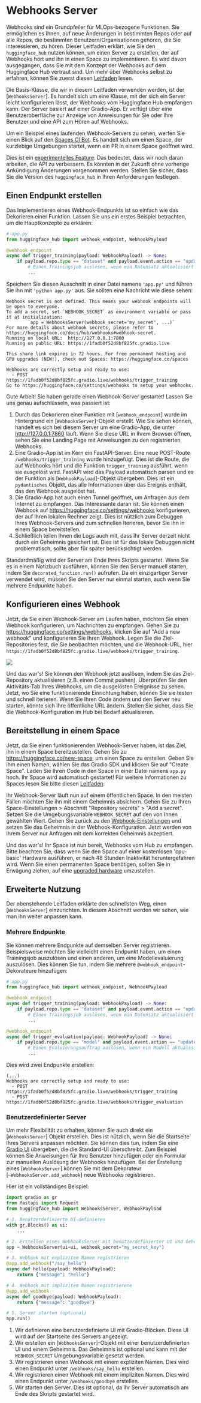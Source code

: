 <!--⚠️ Note that this file is in Markdown but contain specific syntax for our doc-builder (similar to MDX) that may not be
rendered properly in your Markdown viewer.
-->

# Webhooks Server

Webhooks sind ein Grundpfeiler für MLOps-bezogene Funktionen. Sie ermöglichen es Ihnen, auf neue Änderungen in bestimmten Repos oder auf alle Repos, die bestimmten Benutzern/Organisationen gehören, die Sie interessieren, zu hören. Dieser Leitfaden erklärt, wie Sie den `huggingface_hub` nutzen können, um einen Server zu erstellen, der auf Webhooks hört und ihn in einen Space zu implementieren. Es wird davon ausgegangen, dass Sie mit dem Konzept der Webhooks auf dem Huggingface Hub vertraut sind. Um mehr über Webhooks selbst zu erfahren, können Sie zuerst diesen [Leitfaden](https://huggingface.co/docs/hub/webhooks) lesen.

Die Basis-Klasse, die wir in diesem Leitfaden verwenden werden, ist der [`WebhooksServer`]. Es handelt sich um eine Klasse, mit der sich ein Server leicht konfigurieren lässt, der Webhooks vom Huggingface Hub empfangen kann. Der Server basiert auf einer Gradio-App. Er verfügt über eine Benutzeroberfläche zur Anzeige von Anweisungen für Sie oder Ihre Benutzer und eine API zum Hören auf Webhooks.

<Tip>

Um ein Beispiel eines laufenden Webhook-Servers zu sehen, werfen Sie einen Blick auf den [Spaces CI Bot](https://huggingface.co/spaces/spaces-ci-bot/webhook). Es handelt sich um einen Space, der kurzlebige Umgebungen startet, wenn ein PR in einem Space geöffnet wird.

</Tip>

<Tip warning={true}>

Dies ist ein [experimentelles Feature](../package_reference/environment_variables#hfhubdisableexperimentalwarning). Das bedeutet, dass wir noch daran arbeiten, die API zu verbessern. Es könnten in der Zukunft ohne vorherige Ankündigung Änderungen vorgenommen werden. Stellen Sie sicher, dass Sie die Version des `huggingface_hub` in Ihren Anforderungen festlegen.

</Tip>


## Einen Endpunkt erstellen

Das Implementieren eines Webhook-Endpunkts ist so einfach wie das Dekorieren einer Funktion. Lassen Sie uns ein erstes Beispiel betrachten, um die Hauptkonzepte zu erklären:

```python
# app.py
from huggingface_hub import webhook_endpoint, WebhookPayload

@webhook_endpoint
async def trigger_training(payload: WebhookPayload) -> None:
    if payload.repo.type == "dataset" and payload.event.action == "update":
        # Einen Trainingsjob auslösen, wenn ein Datensatz aktualisiert wird
        ...
```

Speichern Sie diesen Ausschnitt in einer Datei namens `'app.py'` und führen Sie ihn mit `'python app.py'` aus. Sie sollten eine Nachricht wie diese sehen:

```text
Webhook secret is not defined. This means your webhook endpoints will be open to everyone.
To add a secret, set `WEBHOOK_SECRET` as environment variable or pass it at initialization:
        `app = WebhooksServer(webhook_secret='my_secret', ...)`
For more details about webhook secrets, please refer to https://huggingface.co/docs/hub/webhooks#webhook-secret.
Running on local URL:  http://127.0.0.1:7860
Running on public URL: https://1fadb0f52d8bf825fc.gradio.live

This share link expires in 72 hours. For free permanent hosting and GPU upgrades (NEW!), check out Spaces: https://huggingface.co/spaces

Webhooks are correctly setup and ready to use:
  - POST https://1fadb0f52d8bf825fc.gradio.live/webhooks/trigger_training
Go to https://huggingface.co/settings/webhooks to setup your webhooks.
```

Gute Arbeit! Sie haben gerade einen Webhook-Server gestartet! Lassen Sie uns genau aufschlüsseln, was passiert ist:

1. Durch das Dekorieren einer Funktion mit [`webhook_endpoint`] wurde im Hintergrund ein [`WebhooksServer`]-Objekt erstellt. Wie Sie sehen können, handelt es sich bei diesem Server um eine Gradio-App, die unter http://127.0.0.1:7860 läuft. Wenn Sie diese URL in Ihrem Browser öffnen, sehen Sie eine Landing Page mit Anweisungen zu den registrierten Webhooks.
2. Eine Gradio-App ist im Kern ein FastAPI-Server. Eine neue POST-Route `/webhooks/trigger_training` wurde hinzugefügt. Dies ist die Route, die auf Webhooks hört und die Funktion `trigger_training` ausführt, wenn sie ausgelöst wird. FastAPI wird das Payload automatisch parsen und es der Funktion als [`WebhookPayload`]-Objekt übergeben. Dies ist ein `pydantisches` Objekt, das alle Informationen über das Ereignis enthält, das den Webhook ausgelöst hat.
3. Die Gradio-App hat auch einen Tunnel geöffnet, um Anfragen aus dem Internet zu empfangen. Das Interessante daran ist: Sie können einen Webhook auf https://huggingface.co/settings/webhooks konfigurieren, der auf Ihren lokalen Rechner zeigt. Dies ist nützlich zum Debuggen Ihres Webhook-Servers und zum schnellen Iterieren, bevor Sie ihn in einem Space bereitstellen.
4. Schließlich teilen Ihnen die Logs auch mit, dass Ihr Server derzeit nicht durch ein Geheimnis gesichert ist. Dies ist für das lokale Debuggen nicht problematisch, sollte aber für später berücksichtigt werden.

<Tip warning={true}>

Standardmäßig wird der Server am Ende Ihres Skripts gestartet. Wenn Sie es in einem Notizbuch ausführen, können Sie den Server manuell starten, indem Sie `decorated_function.run()` aufrufen. Da ein einzigartiger Server verwendet wird, müssen Sie den Server nur einmal starten, auch wenn Sie mehrere Endpunkte haben.

</Tip>


## Konfigurieren eines Webhook

Jetzt, da Sie einen Webhook-Server am Laufen haben, möchten Sie einen Webhook konfigurieren, um Nachrichten zu empfangen.
Gehen Sie zu https://huggingface.co/settings/webhooks, klicken Sie auf "Add a new webhook" und konfigurieren Sie Ihren Webhook. Legen Sie die Ziel-Repositories fest, die Sie beobachten möchten, und die Webhook-URL, hier `https://1fadb0f52d8bf825fc.gradio.live/webhooks/trigger_training`.

<div class="flex justify-center">
<img src="https://huggingface.co/datasets/huggingface/documentation-images/resolve/main/hub/configure_webhook.png"/>
</div>

Und das war's! Sie können den Webhook jetzt auslösen, indem Sie das Ziel-Repository aktualisieren (z.B. einen Commit pushen). Überprüfen Sie den Aktivitäts-Tab Ihres Webhooks, um die ausgelösten Ereignisse zu sehen. Jetzt, wo Sie eine funktionierende Einrichtung haben, können Sie sie testen und schnell iterieren. Wenn Sie Ihren Code ändern und den Server neu starten, könnte sich Ihre öffentliche URL ändern. Stellen Sie sicher, dass Sie die Webhook-Konfiguration im Hub bei Bedarf aktualisieren.

## Bereitstellung in einem Space

Jetzt, da Sie einen funktionierenden Webhook-Server haben, ist das Ziel, ihn in einem Space bereitzustellen. Gehen Sie zu https://huggingface.co/new-space, um einen Space zu erstellen. Geben Sie ihm einen Namen, wählen Sie das Gradio SDK und klicken Sie auf "Create Space". Laden Sie Ihren Code in den Space in einer Datei namens `app.py` hoch. Ihr Space wird automatisch gestartet! Für weitere Informationen zu Spaces lesen Sie bitte diesen [Leitfaden](https://huggingface.co/docs/hub/spaces-overview).

Ihr Webhook-Server läuft nun auf einem öffentlichen Space. In den meisten Fällen möchten Sie ihn mit einem Geheimnis absichern. Gehen Sie zu Ihren Space-Einstellungen > Abschnitt "Repository secrets" > "Add a secret". Setzen Sie die Umgebungsvariable `WEBHOOK_SECRET` auf den von Ihnen gewählten Wert. Gehen Sie zurück zu den [Webhook-Einstellungen](https://huggingface.co/settings/webhooks) und setzen Sie das Geheimnis in der Webhook-Konfiguration. Jetzt werden von Ihrem Server nur Anfragen mit dem korrekten Geheimnis akzeptiert.

Und das war's! Ihr Space ist nun bereit, Webhooks vom Hub zu empfangen. Bitte beachten Sie, dass wenn Sie den Space auf einer kostenlosen 'cpu-basic' Hardware ausführen, er nach 48 Stunden Inaktivität heruntergefahren wird. Wenn Sie einen permanenten Space benötigen, sollten Sie in Erwägung ziehen, auf eine [upgraded hardware](https://huggingface.co/docs/hub/spaces-gpus#hardware-specs) umzustellen.

## Erweiterte Nutzung

Der obenstehende Leitfaden erklärte den schnellsten Weg, einen [`WebhooksServer`] einzurichten. In diesem Abschnitt werden wir sehen, wie man ihn weiter anpassen kann.

### Mehrere Endpunkte

Sie können mehrere Endpunkte auf demselben Server registrieren. Beispielsweise möchten Sie vielleicht einen Endpunkt haben, um einen Trainingsjob auszulösen und einen anderen, um eine Modellevaluierung auszulösen. Dies können Sie tun, indem Sie mehrere `@webhook_endpoint`-Dekorateure hinzufügen:

```python
# app.py
from huggingface_hub import webhook_endpoint, WebhookPayload

@webhook_endpoint
async def trigger_training(payload: WebhookPayload) -> None:
    if payload.repo.type == "dataset" and payload.event.action == "update":
        # Einen Trainingsjob auslösen, wenn ein Datensatz aktualisiert wird
        ...

@webhook_endpoint
async def trigger_evaluation(payload: WebhookPayload) -> None:
    if payload.repo.type == "model" and payload.event.action == "update":
        # Einen Evaluierungsauftrag auslösen, wenn ein Modell aktualisiert wird
        ...
```

Dies wird zwei Endpunkte erstellen:

```text
(...)
Webhooks are correctly setup and ready to use:
  - POST https://1fadb0f52d8bf825fc.gradio.live/webhooks/trigger_training
  - POST https://1fadb0f52d8bf825fc.gradio.live/webhooks/trigger_evaluation
```

### Benutzerdefinierter Server

Um mehr Flexibilität zu erhalten, können Sie auch direkt ein [`WebhooksServer`] Objekt erstellen. Dies ist nützlich, wenn Sie die Startseite Ihres Servers anpassen möchten. Sie können dies tun, indem Sie eine [Gradio UI](https://gradio.app/docs/#blocks) übergeben, die die Standard-UI überschreibt. Zum Beispiel können Sie Anweisungen für Ihre Benutzer hinzufügen oder ein Formular zur manuellen Auslösung der Webhooks hinzufügen. Bei der Erstellung eines [`WebhooksServer`] können Sie mit dem Dekorateur [`~WebhooksServer.add_webhook`] neue Webhooks registrieren.

Hier ist ein vollständiges Beispiel:

```python
import gradio as gr
from fastapi import Request
from huggingface_hub import WebhooksServer, WebhookPayload

# 1. Benutzerdefinierte UI definieren
with gr.Blocks() as ui:
    ...

# 2. Erstellen eines WebhooksServer mit benutzerdefinierter UI und Geheimnis
app = WebhooksServer(ui=ui, webhook_secret="my_secret_key")

# 3. Webhook mit explizitem Namen registrieren
@app.add_webhook("/say_hello")
async def hello(payload: WebhookPayload):
    return {"message": "hello"}

# 4. Webhook mit implizitem Namen registrierene
@app.add_webhook
async def goodbye(payload: WebhookPayload):
    return {"message": "goodbye"}

# 5. Server starten (optional)
app.run()
```

1. Wir definieren eine benutzerdefinierte UI mit Gradio-Blöcken. Diese UI wird auf der Startseite des Servers angezeigt.
2. Wir erstellen ein [`WebhooksServer`]-Objekt mit einer benutzerdefinierten UI und einem Geheimnis. Das Geheimnis ist optional und kann mit der `WEBHOOK_SECRET` Umgebungsvariable gesetzt werden.
3. Wir registrieren einen Webhook mit einem expliziten Namen. Dies wird einen Endpunkt unter `/webhooks/say_hello` erstellen.
4. Wir registrieren einen Webhook mit einem impliziten Namen. Dies wird einen Endpunkt unter `/webhooks/goodbye` erstellen.
5. Wir starten den Server. Dies ist optional, da Ihr Server automatisch am Ende des Skripts gestartet wird.
